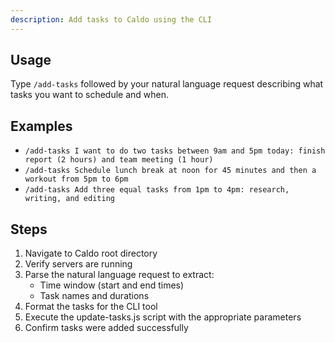 ```yaml
---
description: Add tasks to Caldo using the CLI
---
```


## Usage
Type `/add-tasks` followed by your natural language request describing what tasks you want to schedule and when.

## Examples
- `/add-tasks I want to do two tasks between 9am and 5pm today: finish report (2 hours) and team meeting (1 hour)`
- `/add-tasks Schedule lunch break at noon for 45 minutes and then a workout from 5pm to 6pm`
- `/add-tasks Add three equal tasks from 1pm to 4pm: research, writing, and editing`

## Steps
1. Navigate to Caldo root directory
2. Verify servers are running
3. Parse the natural language request to extract:
   - Time window (start and end times)
   - Task names and durations
4. Format the tasks for the CLI tool
5. Execute the update-tasks.js script with the appropriate parameters
6. Confirm tasks were added successfully
